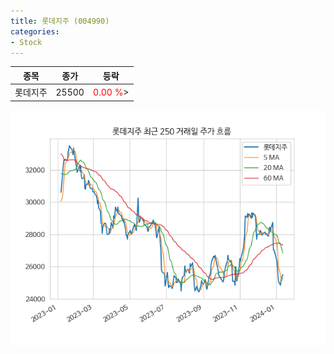 ```yaml
---
title: 롯데지주 (004990)
categories:
- Stock
---
```


|종목|종가|등락|
|----|----|----|
|롯데지주|25500|<span style="color: red">0.00 %</span>>|

<!-- more -->

![004990](/assets/images/stock/004990.png)